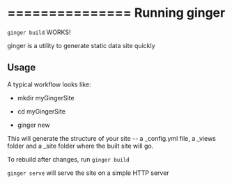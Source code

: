 ===============
 Running ginger
===============

`ginger build` WORKS!

ginger is a utility to generate static data site quickly


Usage
-----

A typical workflow looks like:

* mkdir myGingerSite

* cd myGingerSite

* ginger new

This will generate the structure of your site -- a _config.yml file, a _views folder and a _site folder where the built site will go.


To rebuild after changes, run `ginger build`

`ginger serve` will serve the site on a simple HTTP server
